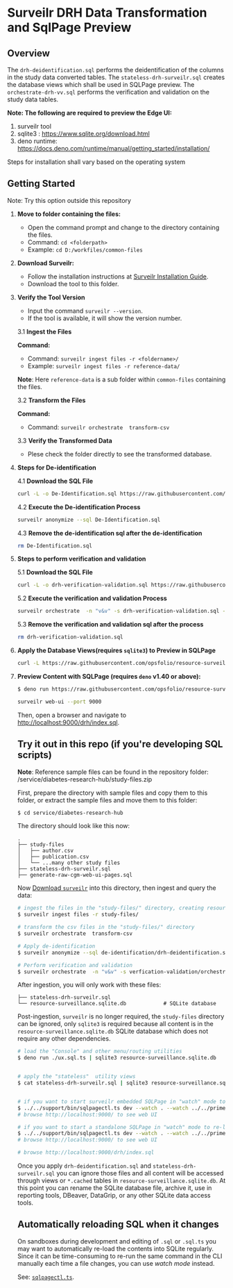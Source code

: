 # Surveilr DRH Data Transformation and SqlPage Preview

## Overview

The `drh-deidentification.sql` performs the deidentification of the columns in
the study data converted tables. The `stateless-drh-surveilr.sql` creates the
database views which shall be used in SQLPage preview. The
`orchestrate-drh-vv.sql` performs the verification and validation on the study
data tables.

**Note: The following are required to preview the Edge UI:**

1. surveilr tool
2. sqlite3 : https://www.sqlite.org/download.html
3. deno runtime:
   https://docs.deno.com/runtime/manual/getting_started/installation/

Steps for installation shall vary based on the operating system

## Getting Started

Note: Try this option outside this repository

1. **Move to folder containing the files:**

   - Open the command prompt and change to the directory containing the files.
   - Command: `cd <folderpath>`
   - Example: `cd D:/workfiles/common-files`

2. **Download Surveilr:**

   - Follow the installation instructions at
     [Surveilr Installation Guide](https://docs.opsfolio.com/surveilr/how-to/installation-guide).
   - Download the tool to this folder.

3. **Verify the Tool Version**

   - Input the command `surveilr --version`.
   - If the tool is available, it will show the version number.

   3.1 **Ingest the Files**

   **Command:**

   - Command: `surveilr ingest files -r <foldername>/`
   - Example: `surveilr ingest files -r reference-data/`

   **Note**: Here `reference-data` is a sub folder within `common-files`
   containing the files.

   3.2 **Transform the Files**

   **Command:**

   - Command: `surveilr orchestrate  transform-csv`

   3.3 **Verify the Transformed Data**

   - Plese check the folder directly to see the transformed database.

4. **Steps for De-identification**

   4.1 **Download the SQL File**

   ```bash
   curl -L -o De-Identification.sql https://raw.githubusercontent.com/opsfolio/resource-surveillance-commons/main/service/diabetes-research-hub/de-identification/drh-deidentification.sql --ssl-no-revoke
   ```

   4.2 **Execute the De-identification Process**

   ```bash
   surveilr anonymize --sql De-Identification.sql
   ```

   4.3 **Remove the de-identification sql after the de-identification**

   ```bash
   rm De-Identification.sql
   ```

5. **Steps to perform verification and validation**

   5.1 **Download the SQL File**

   ```bash
   curl -L -o drh-verification-validation.sql https://raw.githubusercontent.com/opsfolio/resource-surveillance-commons/main/service/diabetes-research-hub/verfication-validation/orchestrate-drh-vv.sql --ssl-no-revoke
   ```

   5.2 **Execute the verification and validation Process**

   ```bash
   surveilr orchestrate  -n "v&v" -s drh-verification-validation.sql --save-script
   ```

   5.3 **Remove the verification and validation sql after the process**

   ```bash
   rm drh-verification-validation.sql
   ```

6. **Apply the Database Views(requires `sqlite3`) to Preview in SQLPage**

   ```bash
   curl -L https://raw.githubusercontent.com/opsfolio/resource-surveillance-commons/main/service/diabetes-research-hub/stateless-drh-surveilr.sql --ssl-no-revoke | sqlite3 resource-surveillance.sqlite.db
   ```

7. **Preview Content with SQLPage (requires `deno` v1.40 or above):**

   ```bash
   $ deno run https://raw.githubusercontent.com/opsfolio/resource-surveillance-commons/main/service/diabetes-research-hub/ux.sql.ts | sqlite3 resource-surveillance.sqlite.db
   ```
   ```bash
   surveilr web-ui --port 9000
   ```
   Then, open a browser and navigate to
   [http://localhost:9000/drh/index.sql](http://localhost:9000/drh/index.sql).

   ## Try it out in this repo (if you're developing SQL scripts)

   **Note**: Reference sample files can be found in the repository folder:
   /service/diabetes-research-hub/study-files.zip

   First, prepare the directory with sample files and copy them to this folder,
   or extract the sample files and move them to this folder:

   ```bash
   $ cd service/diabetes-research-hub
   ```

   The directory should look like this now:

   ```
   .
   ├── study-files
   │   ├── author.csv
   │   ├── publication.csv
   │   └── ...many other study files      
   ├── stateless-drh-surveilr.sql
   ├── generate-raw-cgm-web-ui-pages.sql
   ```

   Now
   [Download `surveilr`](https://docs.opsfolio.com/surveilr/how-to/installation-guide/)
   into this directory, then ingest and query the data:

   ```bash
   # ingest the files in the "study-files/" directory, creating resource-surveillance.sqlite.db
   $ surveilr ingest files -r study-files/
   ```

   ```bash
   # transform the csv files in the "study-files/" directory
   $ surveilr orchestrate  transform-csv
   ```
   ```bash
   # Apply de-identification
   $ surveilr anonymize --sql de-identification/drh-deidentification.sql | sqlite3 resource-surveillance.sqlite.db
   ```

   ```bash
   # Perform verification and validation
   $ surveilr orchestrate  -n "v&v" -s verfication-validation/orchestrate-drh-vv.sql --save-script
   ```
   After ingestion, you will only work with these files:

   ```
   ├── stateless-drh-surveilr.sql    
   └── resource-surveillance.sqlite.db            # SQLite database
   ```

   Post-ingestion, `surveilr` is no longer required, the `study-files` directory
   can be ignored, only `sqlite3` is required because all content is in the
   `resource-surveillance.sqlite.db` SQLite database which does not require any
   other dependencies.

   ```bash
   # load the "Console" and other menu/routing utilities   
   $ deno run ./ux.sql.ts | sqlite3 resource-surveillance.sqlite.db


   # apply the "stateless"  utility views
   $ cat stateless-drh-surveilr.sql | sqlite3 resource-surveillance.sqlite.db


   # if you want to start surveilr embedded SQLPage in "watch" mode to re-load files automatically
   $ ../../support/bin/sqlpagectl.ts dev --watch . --watch ../../prime
   # browse http://localhost:9000/ to see web UI

   # if you want to start a standalone SQLPage in "watch" mode to re-load files automatically
   $ ../../support/bin/sqlpagectl.ts dev --watch . --watch ../../prime --standalone
   # browse http://localhost:9000/ to see web UI

   # browse http://localhost:9000/drh/index.sql
   ```

   Once you apply `drh-deidentification.sql` and `stateless-drh-surveilr.sql`
   you can ignore those files and all content will be accessed through views or
   `*.cached` tables in `resource-surveillance.sqlite.db`. At this point you can
   rename the SQLite database file, archive it, use in reporting tools, DBeaver,
   DataGrip, or any other SQLite data access tools.

   ## Automatically reloading SQL when it changes

   On sandboxes during development and editing of `.sql` or `.sql.ts` you may
   want to automatically re-load the contents into SQLite regularly. Since it
   can be time-consuming to re-run the same command in the CLI manually each
   time a file changes, you can use _watch mode_ instead.

   See: [`sqlpagectl.ts`](../../support/bin/sqlpagectl.ts).
